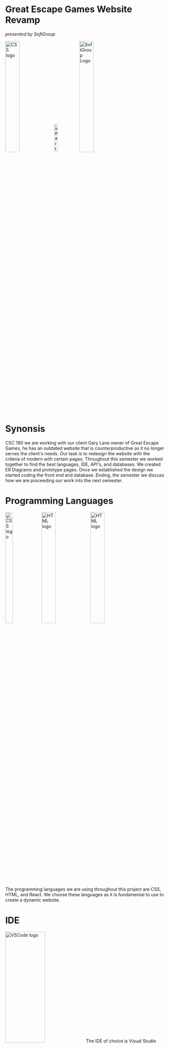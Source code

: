 # Great Escape Games Website Revamp
*presented by SoftGroup*
<sub>

<img src="https://github.com/vajv12/CSC190_Website/blob/main/src/components/images/GEG-logo.png"
alt="CSS logo" width="30%" height="30%">
<img src="https://cdn-icons-png.flaticon.com/512/1322/1322195.png" alt="partnership handshake" width="15%" height="15%">
<img src ="public/image/Soft Group Logo.png" alt="SoftGroup Logo" width="30%" height="30%">

# Synonsis

CSC 190 we are working with our client Gary Lane owner of Great Escape Games, he has an outdated website that is counterproductive as it no longer 
serves the client's needs. Our task is to redesign the website with the criteria of modern with certain pages. Throughout this semester we worked 
together to find the best languages, IDE, API's, and databases. We created ER Diagrams and prototype pages. Once we established the
design we started coding the front end and database. Ending, the semester we discuss how we are proceeding our work into the next semester. 





# Programming Languages


<img src="https://upload.wikimedia.org/wikipedia/commons/thumb/d/d5/CSS3_logo_and_wordmark.svg/1452px-CSS3_logo_and_wordmark.svg.png"
alt="CSS logo" width="22%" height="30%">
<img src="https://upload.wikimedia.org/wikipedia/commons/thumb/6/61/HTML5_logo_and_wordmark.svg/1024px-HTML5_logo_and_wordmark.svg.png" alt="HTML logo" width="30%" height="30%">
<img src="https://media.licdn.com/dms/image/D4E12AQFFYnJcaBca2A/article-cover_image-shrink_720_1280/0/1692721264999?e=2147483647&v=beta&t=M1fXs-4m7O8-N-1un-6AWU6sJqck1jOyymr4G5UOamg" alt="HTML logo" width="30%" height="30%">

The programming languages we are using throughout this project are CSS, HTML, and React. We choose these languages as it is fundamental to use to create a dynamic website.

# IDE
<img src="https://ubuntu.com/wp-content/uploads/c9f4/visualstudio_code-card.png" alt="VSCode logo" width="50%" height="30%">
The IDE of choice is Visual Studio Code (VSCODE) as everyone in the group has experience with it and found it the most user-friendly. 

# Database
<img src="https://firebase.google.com/static/downloads/brand-guidelines/PNG/logo-standard.png" alt="Firebase logo" width="50%" height="30%">
FireBase is chosen as the backend and database, the reason being it is a simple application to use along with development options that work well with our plan for the application. 


# ERD
<img src="https://upload.wikimedia.org/wikipedia/commons/a/ad/Figma-1-logo.png" alt="VSCode logo" width="50%" height="30%">
Used Figma to help map out our website dynamics and to give a clear and concise picture to our client on what steps we are planning on taking.

<a href="https://www.figma.com/file/AbiVev09xmJ9DRe81yQ1bO/Great-Escape-Games?type=whiteboard&node-id=0%3A1&t=VvZZ1qSWYkgmuEbh-1">Link to Figma Wireframe</a>


# Prototype



# CSC 190 Progress

[//]: <> (Use your JIRA to create a timeline section with key milestones for your project)
[//]: <> (NOTE: When coming up with the timeline this is the timeline for what you expect to get done in 191 based on the user stories you created in the backlog for all the key features with estimates.)
JIRA Mile Stones Sprints 1-4
#### System Deployment: 
59,66,62,61,58,2,60
#### Data Base Model: 
64,67,65,68,69
#### UI/UX Design: 
51,48,49,53,54,57,56,52

# Plans for CSC191
#### Sprint 5: Complete UI/UX Design 
#### Sprint 6: Start Backend development

- Admin privilege
- User privilege
- Payment Portal
- Finish Web page connection
- User Accounts/Profiles
#### Sprint 7: Backend Development/Update UI-UX Design

- Mobel Version
- Backup and Recovery
- Security Develpment
- Inventory Develpment
#### Sprint 8: Begin app Testing/Update Backend Development/Update UI-UX Design

- Inventoy BugTesting
- Account BugTesting
- Backup and Recovery
- Payment Gateway
- UI/UX BugTesting
#### Sprint 9: App Testing/app feature develpment

- Backend BugTesting
- Updates to testing results
#### Sprint 10: Open App Testing/Bugfixing

- Open App testing to client
- BugFixing of previous results
#### Sprint 11: Final BugFixing/Testing

- Open App BugFixing
- Final Backend/Front End Testing

#### Sprint 12: Full App deployment/BugFixing

# Setup Environment
Github
pull code from respiratory:
(https://docs.github.com/en/repositories/creating-and-managing-repositories/cloning-a-repository)

To run react files:
[See Getting Starting with Create React App](#CRA)


FireBase setup:
(https://firebase.google.com/docs/hosting/github-integration#:~:text=You%20can%20integrate%20deploys%20to,PR%20on%20your%20GitHub%20repository.)


# Testing

Continue in CSC191

# Deployment

Continue in CSC191

# Developers Instruction

Continue in CSC191




<a name="CRA></a>
# Getting Started with Create React App

This project was bootstrapped with [Create React App](https://github.com/facebook/create-react-app).

## Available Scripts

In the project directory, you can run:

### `npm start`

Runs the app in the development mode.\
Open [http://localhost:3000](http://localhost:3000) to view it in your browser.

The page will reload when you make changes.\
You may also see any lint errors in the console.

### `npm test`

Launches the test runner in the interactive watch mode.\
See the section about [running tests](https://facebook.github.io/create-react-app/docs/running-tests) for more information.

### `npm run build`

Builds the app for production to the `build` folder.\
It correctly bundles React in production mode and optimizes the build for the best performance.

The build is minified and the filenames include the hashes.\
Your app is ready to be deployed!

See the section about [deployment](https://facebook.github.io/create-react-app/docs/deployment) for more information.

### `npm run eject`

**Note: this is a one-way operation. Once you `eject`, you can't go back!**

If you aren't satisfied with the build tool and configuration choices, you can `eject` at any time. This command will remove the single build dependency from your project.

Instead, it will copy all the configuration files and the transitive dependencies (webpack, Babel, ESLint, etc) right into your project so you have full control over them. All of the commands except `eject` will still work, but they will point to the copied scripts so you can tweak them. At this point you're on your own.

You don't have to ever use `eject`. The curated feature set is suitable for small and middle deployments, and you shouldn't feel obligated to use this feature. However we understand that this tool wouldn't be useful if you couldn't customize it when you are ready for it.

## Learn More

You can learn more in the [Create React App documentation](https://facebook.github.io/create-react-app/docs/getting-started).

To learn React, check out the [React documentation](https://reactjs.org/).

### Code Splitting

This section has moved here: [https://facebook.github.io/create-react-app/docs/code-splitting](https://facebook.github.io/create-react-app/docs/code-splitting)

### Analyzing the Bundle Size

This section has moved here: [https://facebook.github.io/create-react-app/docs/analyzing-the-bundle-size](https://facebook.github.io/create-react-app/docs/analyzing-the-bundle-size)

### Making a Progressive Web App

This section has moved here: [https://facebook.github.io/create-react-app/docs/making-a-progressive-web-app](https://facebook.github.io/create-react-app/docs/making-a-progressive-web-app)

### Advanced Configuration

This section has moved here: [https://facebook.github.io/create-react-app/docs/advanced-configuration](https://facebook.github.io/create-react-app/docs/advanced-configuration)

### Deployment

This section has moved here: [https://facebook.github.io/create-react-app/docs/deployment](https://facebook.github.io/create-react-app/docs/deployment)

### `npm run build` fails to minify

This section has moved here: [https://facebook.github.io/create-react-app/docs/troubleshooting#npm-run-build-fails-to-minify](https://facebook.github.io/create-react-app/docs/troubleshooting#npm-run-build-fails-to-minify)
